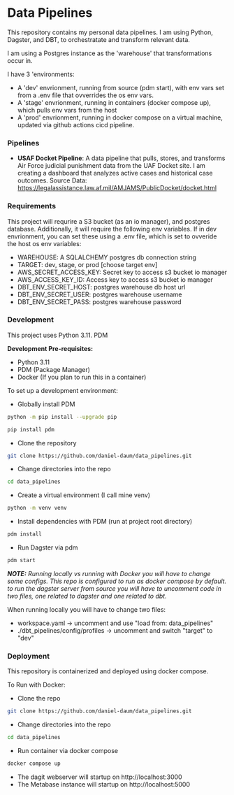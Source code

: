 
# Data Pipelines

This repository contains my personal data pipelines. 
I am using Python, Dagster, and DBT,  to orchestratate and transform relevant data.

 I am using a Postgres instance as the 'warehouse' that transformations occur in.


 I have 3 'environments:
 
 - A 'dev' envrionment, running from source (pdm start), with env vars set from a .env file that ovverrides the os env vars.
 - A 'stage' envrionment, running in containers (docker compose up), which pulls env vars from the host
 - A 'prod' envrionment, running in docker compose on a virtual machine, updated via github actions cicd pipeline. 

### Pipelines
- **USAF Docket Pipeline**: A data pipeline that pulls, stores, and transforms Air Force judicial punishment data from the UAF Docket site. I am creating a dashboard that analyzes active cases and historical case outcomes. Source Data: https://legalassistance.law.af.mil/AMJAMS/PublicDocket/docket.html 

### Requirements
This project will requrire a S3 bucket (as an io manager), and postgres database. Additionally, it will require the following env variables. If in dev envrionment, you can set these using a .env file, which is set to ovveride the host os env variables:

- WAREHOUSE:  A SQLALCHEMY postgres db connection string
- TARGET: dev, stage, or prod [choose target env]
- AWS_SECRET_ACCESS_KEY: Secret key to access s3 bucket io manager
- AWS_ACCESS_KEY_ID: Access key to access s3 bucket io manager
- DBT_ENV_SECRET_HOST: postgres warehouse db host url
- DBT_ENV_SECRET_USER: postgres warehouse username
- DBT_ENV_SECRET_PASS: postgres warehouse password
### Development
This project uses Python 3.11. PDM

**Development Pre-requisites:**
- Python 3.11
- PDM (Package Manager)
- Docker (If you plan to run this in a container)

To set up a development environment:

- Globally install PDM
```bash
python -m pip install --upgrade pip

pip install pdm
```

- Clone the repository
```bash
git clone https://github.com/daniel-daum/data_pipelines.git
```

- Change directories into the repo
```bash
cd data_pipelines
```

- Create a virtual environment (I call mine venv)
```bash
python -m venv venv
```
- Install dependencies with PDM (run at project root directory)
```bash
pdm install
```

- Run Dagster via pdm 
```bash
pdm start
```

***NOTE:** Running locally vs running with Docker you will have to change some configs. This repo is configured to run as docker compose by default. to run the dagster server from source you will have to uncomment code in two files, one related to dagster and one related to dbt.* 

When running locally you will have to change two files:

- workspace.yaml -> uncomment and use "load from: data_pipelines"
- ./dbt_pipelines/config/profiles -> uncomment and switch "target" to "dev"

### Deployment
This repository is containerized and deployed using docker compose. 

To Run with Docker:

- Clone the repo
```bash
git clone https://github.com/daniel-daum/data_pipelines.git
```


- Change directories into the repo
```bash
cd data_pipelines
```

- Run container via docker compose
```bash
docker compose up
```

- The dagit webserver will startup on http://localhost:3000
- The Metabase instance will startup on http://localhost:5000

